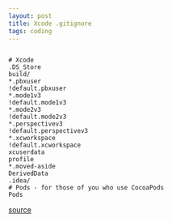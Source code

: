 ```yaml
---
layout: post
title: Xcode .gitignore
tags: coding
---
```


```

# Xcode
.DS_Store
build/
*.pbxuser
!default.pbxuser
*.mode1v3
!default.mode1v3
*.mode2v3
!default.mode2v3
*.perspectivev3
!default.perspectivev3
*.xcworkspace
!default.xcworkspace
xcuserdata
profile
*.moved-aside
DerivedData
.idea/
# Pods - for those of you who use CocoaPods
Pods

```

[source](http://stackoverflow.com/questions/18939421/what-should-xcode-6-gitignore-file-include)
